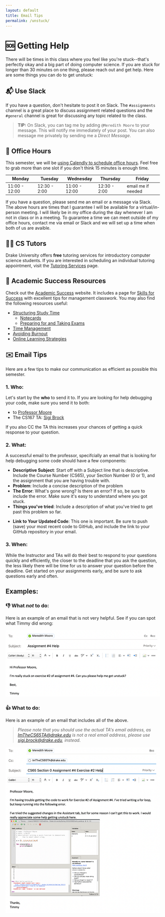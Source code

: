 ```yaml
---
layout: default
title: Email Tips
permalink: /unstuck/
---
```

# 🆘 Getting Help
There will be times in this class where you feel like you're stuck--that's perfectly okay and a big part of doing computer science. If you are stuck for longer than 30 minutes on one thing, please reach out and get help. Here are some things you can do to get unstuck:

## 📬 Use Slack
If you have a question, don't hesitate to post it on Slack. The `#assignments` channel is a great place to discuss assignment related questions and the `#general` channel is great for discussing any topic related to the class.

>**TIP:**
>On Slack, you can tag me by adding `@Meredith Moore` to your message. This will notify me immediately of your post. You can also message me privately by sending me a *Direct Message*.

## 🏫 Office Hours
This semester, we will be [using Calendly to schedule office hours](https://calendly.com/meredith-moore/office-hours). Feel free to grab more than one slot if you don't think 15 minutes is enough time. <br>

| **Monday** |**Tuesday** |**Wednesday**|**Thursday** |**Friday**|
| ---------- | ---------- | ----------| ---------- | ----------| 
| 11:00 - 12:00 | 12:30 - 2:00| 11:00 - 12:00 | 12:30 - 2:00| email me if needed |

If you have a question, please send me an email or a message via Slack. The above hours are times that I guarantee I will be available for a virtual/in-person meeting. I will likely be in my office during the day whenever I am not in class or in a meeting. To guarantee a time we can meet outside of my office hours, contact me via email or Slack and we will set up a time when both of us are avaible. 

## 🧑‍🏫 CS Tutors ##
Drake University offers **free** tutoring services for introductory computer science students. If you are interested in scheduling an individual tutoring appointment, visit the [Tutoring Services](https://www.drake.edu/access-success/tutoring/#Math/Computer%20Science) page.

## 📝 Academic Success Resources ##
Check out the [Academic Success](https://www.drake.edu/acadassist/) website. It includes a page for [Skills for Success](https://www.drake.edu/access-success/skillsforsuccess/) with excellent tips for management classwork. You may also find the following resources useful:
- [Structuring Study Time](https://www.drake.edu/access-success/skillsforsuccess/studying/)
    + [Notecards](https://www.drake.edu/access-success/skillsforsuccess/studying/usingnotecards/)
    + [Preparing for and Taking Exams](https://www.drake.edu/access-success/skillsforsuccess/studying/testtaking/)
- [Time Management](https://www.drake.edu/access-success/skillsforsuccess/timemanagement/)
- [Avoiding Burnout](https://www.drake.edu/access-success/skillsforsuccess/avoidingburnout/)
- [Online Learning Strategies](https://www.drake.edu/access-success/skillsforsuccess/onlinelearning/)


## ✉️ Email Tips 

Here are a few tips to make our communication as efficient as possible this semester.

### 1. Who:
Let's start by the **who** to send it to. If you are looking for help debugging your code, make sure you send it to both:
- to [Professor Moore](mailto:meredith.moore@drake.edu)
- The CS167 TA: [Sigi Brock](mailto:sigi.brock@drake.edu)

If you also CC the TA this increases your chances of getting a quick response to your question. 

### 2. What: 
A successful email to the professor, specifcially an email that is looking for help debugging some code should have a few components:
- **Descriptive Subject**: Start off with a Subject line that is descriptive. Include the Course Number (CS65), your Section Number (0 or 1), and the assignment that you are having trouble with.
- **Problem**: Include a concise description of the problem 
- **The Error**: What's gone wrong? Is there an error? If so, be sure to include the error. Make sure it's easy to understand where you got stuck.
- **Things you've tried**: Include a description of what you've tried to get past this problem so far. 
<!---Not sure where to start? Check out these [debugging tips](/debugging_tips/).--->
- **Link to Your Updated Code**: This one is important. Be sure to push (save) your most recent code to GitHub, and include the link to your GitHub repository in your email. 

### 3. When:
While the Instructor and TAs will do their best to respond to your questions quickly and efficiently, the closer to the deadline that you ask the question, 
the less likely there will be time for us to answer your question before the deadline. Get started on your assignments early, and be sure to ask questions early and often.

## Examples:

### 👎 What _not_ to do:
Here is an example of an email that is not very helpful. See if you can spot what Timmy did wrong:

![A screenshot of an email that does not meet the guidelines above](/cs65_bad_email.png)


### 👍 What to do:
Here is an example of an email that includes all of the above. 
>*Please note that you should use the actual TA's email address, as ImTheCS65TA@drake.edu is not a real email address, please use [sigi.brock@drake.edu](mailto:sigibrock@drake.edu), instead.*

![A screenshot of an email that meets the above guidelines](/cs65_good_email.png)

